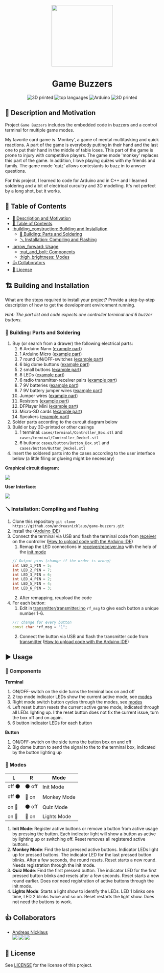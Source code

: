 <div align="center">
<img src="assets/images/buzzer.png" width="200"/>

<h1 align="center">Game Buzzers</h1>

![3D printed](https://img.shields.io/badge/Done-0b0?style=for-the-badge&logo=checkmarx&logoColor=white&label=status)
![top languages](https://img.shields.io/github/languages/top/andreasnicklaus/game-buzzers?style=for-the-badge)
![Arduino](https://img.shields.io/badge/Arduino-00979D?style=for-the-badge&logo=Arduino&logoColor=white)
![3D printed](https://img.shields.io/badge/3D--Printed-c66?style=for-the-badge&logo=blueprint&logoColor=white)

</div>

## :sunflower: Description and Motivation

Project `Game Buzzers` includes the embedded code in buzzers and a control terminal for multiple game modes.

My favorite card game is 'Monkey', a game of mental multitasking and quick reactions. A part of the game is everybody putting in their hand and the last one to put their hand in the middle of table loses. This part of the game is prone to injury with competitive players. The game mode 'monkey' replaces this part of the game.
In addition, I love playing quizes with my friends and family. The game mode 'quiz' allows contestants to buzz in to anwser questions.

For this project, I learned to code for Arduino and in C++ and I learned soldering and a bit of electrical curcuitry and 3D modelling. It's not perfect by a long shot, but it works.


## :bookmark: Table of Contents

- [:sunflower: Description and Motivation](#sunflower-description-and-motivation)
- [:bookmark: Table of Contents](#bookmark-table-of-contents)
- [:building\_construction: Building and Installation](#building_construction-building-and-installation)
  - [:wrench: Building: Parts and Soldering](#wrench-building-parts-and-soldering)
  - [:screwdriver: Installation: Compiling and Flashing](#screwdriver-installation-compiling-and-flashing)
- [:arrow\_forward: Usage](#arrow_forward-usage)
  - [:nut\_and\_bolt: Components](#nut_and_bolt-components)
  - [:high\_brightness: Modes](#high_brightness-modes)
- [:+1: Collaborators](#1-collaborators)
- [:scroll: License](#scroll-license)

## :building_construction: Building and Installation

What are the steps required to install your project? Provide a step-by-step description of how to get the development environment running.

*Hint: The part list and code expects one controller terminal and 6 buzzer buttons.*

### 	:wrench: Building: Parts and Soldering

1. Buy (or search from a drawer) the following electrical parts:
   1. 6 Arduino Nano ([example part](https://www.amazon.de/dp/B0CPTZKRP3?psc=1&ref=ppx_yo2ov_dt_b_product_details))
   2. 1 Arduino Micro ([example part](https://www.reichelt.de/de/de/arduino-micro-atmega32u4-microusb-arduino-micro-p130166.html?PROVID=2788&gad_source=1&gclid=Cj0KCQjwsPCyBhD4ARIsAPaaRf3ZUSLnkehNaqaTkQEhOhHEiTTxGXjOe1krdQb59aUsY_n1jT3tHzEaAtqJEALw_wcB&&r=1))
   3. 7 round ON/OFF-switches ([example part](https://www.amazon.de/dp/B09TKVSHRF?psc=1&ref=ppx_yo2ov_dt_b_product_details))
   4. 6 big dome buttons ([example part](https://www.amazon.de/dp/B008FZJ2WE?psc=1&ref=ppx_yo2ov_dt_b_product_details))
   5. 2 small buttons ([example part](https://www.berrybase.de/kurzhubtaster-vertikale-printmontage-6x6mm-h-5-0mm))
   6. 8 LEDs ([example part](https://www.amazon.de/dp/B0BC85WDTM?psc=1&ref=ppx_yo2ov_dt_b_product_details))
   7. 6 radio transmitter-receiver pairs ([example part](https://www.amazon.de/dp/B01H2D2RH6?psc=1&ref=ppx_yo2ov_dt_b_product_details))
   8. 7 9V batteries ([example part](https://www.amazon.de/dp/B0CQLYW79X?psc=1&ref=ppx_yo2ov_dt_b_product_details))
   9. 7 9V battery jumper wires ([example part](https://www.amazon.de/dp/B0BGPG3NCY?psc=1&ref=ppx_yo2ov_dt_b_product_details))
   10. Jumper wires ([example part](https://www.amazon.de/dp/B01EV70C78?psc=1&ref=ppx_yo2ov_dt_b_product_details))
   11. Resistors ([example part](https://www.amazon.de/dp/B09KGLG8CM?psc=1&ref=ppx_yo2ov_dt_b_product_details))
   12. DFPlayer Mini ([example part](https://wiki.dfrobot.com/DFPlayer_Mini_SKU_DFR0299))
   13. Micro-SD cards ([example part](https://www.reichelt.de/microsdhc-speicherkarte-32gb-sandisk-ultra-sdsqua4032ggn6ma-p297179.html))
   14. Speakers ([example part](https://www.amazon.de/dp/B09PL6XFHC?psc=1&ref=ppx_yo2ov_dt_b_product_details))
2. Solder parts according to the curcuit diagram below
3. Build or buy 3D-printed or other casings
   1. 1 terminal: `cases/terminal/Controller_Box.stl` and `cases/terminal/Controller_Deckel.stl`
   2. 6 buttons: `cases/button/Button_Box.stl` and `cases/button/Button_Deckel.stl`
4. Insert the soldered parts into the cases according to the user interface below (a little filing or glueing might be necessary)

**Graphical circuit diagram:**

![](diagrams/graphical%20circuit%20diagram.png)

**User Interface:**

![](diagrams/user%20interface.png)

### :screwdriver: Installation: Compiling and Flashing

1. Clone this repository `git clone https://github.com/andreasnicklaus/game-buzzers.git`
2. Install the ([Arduino IDE](https://www.arduino.cc/en/software))
3. Connect the terminal via USB and flash the terminal code from [receiver](./receiver) on the controller ([How to upload code with the Arduino IDE](https://support.arduino.cc/hc/en-us/articles/4733418441116-Upload-a-sketch-in-Arduino-IDE))
   1. Remap the LED connections in [receiver/receiver.ino](receiver/receiver.ino) with the help of the [init mode](#modes)
   ```ino
   // Output pins (change if the order is wrong)
   int LED_1_PIN = 5;
   int LED_2_PIN = 7;
   int LED_3_PIN = 6;
   int LED_4_PIN = 2;
   int LED_5_PIN = 4;
   int LED_6_PIN = 3;
   ```
   2. After remapping, reupload the code
2. For each button:
   1. Edit in [transmitter/transmitter.ino](./transmitter/transmitter.ino) `rf_msg` to give each button a unique number 1-6.
   ```ino
   //! change for every button
   const char *rf_msg = "1";
   ```
   2. Connect the button via USB and flash the transmitter code from [transmitter](./transmitter) ([How to upload code with the Arduino IDE](https://support.arduino.cc/hc/en-us/articles/4733418441116-Upload-a-sketch-in-Arduino-IDE))

## :arrow_forward: Usage

### :nut_and_bolt: Components

**Terminal**

1. ON/OFF-switch on the side turns the terminal box on and off
2. 2 top mode indicator LEDs show the current active mode, see [modes](#modes)
3. Right mode switch button cycles through the modes, see [modes](#modes)
4. Left reset button resets the current active game mode, indicated through all LEDs lighting up. I the reset button does not fix the current issue, turn the box off and on again.
5. 6 button indicator LEDs for each button

**Button**

1. ON/OFF-switch on the side turns the button box on and off
2. Big dome button to send the signal to the to the terminal box, indicated by the button lighting up

### :high_brightness: Modes

| L                      | R                      | Mode        |
| ---------------------- | ---------------------- | ----------- |
| off :black_circle:     | :black_circle: off     | Init Mode   |
| off :black_circle:     | :large_blue_circle: on | Monkey Mode |
| on :large_blue_circle: | :black_circle: off     | Quiz Mode   |
| on :large_blue_circle: | :large_blue_circle: on | Lights Mode |

1. **Init Mode**: Register active buttons or remove a button from active usage by pressing the button. Each indicator light will show a button as active by lighting up or switching off. Reset removes all registered active buttons.
2. **Monkey Mode**: Find the last pressed active buttons. Indicator LEDs light up for pressed buttons. The indicator LED for the last pressed button blinks. After a few seconds, the round resets. Reset starts a new round. Needs registration through the init mode.
3. **Quiz Mode**: Find the first pressed button. The indicator LED for the first pressed button blinks and resets after a few seconds. Reset starts a new round earlier. Does *not* need registration of active buttons through the init mode.
4. **Lights Mode**: Starts a light show to identify the LEDs. LED 1 blinks one time, LED 2 blinks twice and so on. Reset restarts the light show. Does not need the buttons to work.

## :+1: Collaborators

- [Andreas Nicklaus](https://github.com/andreasnicklaus) <br/> [![](https://img.shields.io/badge/LinkedIn-0077B5?style=for-the-badge&logo=linkedin&logoColor=white)](https://www.linkedin.com/in/andreasnicklaus/) [![](https://img.shields.io/badge/GitHub-100000?style=for-the-badge&logo=github&logoColor=white)](https://github.com/andreasnicklaus) [![](https://img.shields.io/badge/Instagram-E4405F?style=for-the-badge&logo=instagram&logoColor=white)](https://www.instagram.com/andreasnicklaus)

## :scroll: License

See [LICENSE](LICENSE) for the license of this project.

